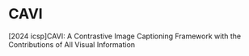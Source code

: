 # CAVI
[2024 icsp]CAVI: A Contrastive Image Captioning Framework with the Contributions of All Visual Information
